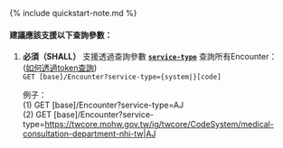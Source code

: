 {% include quickstart-note.md %}

#### 建議應該支援以下查詢參數：


1. **必須（SHALL）** 支援透過查詢參數 **[`service-type`](SearchParameter-Encounter-service-type.html)** 查詢所有Encounter：               
    ([如何透過token查詢](http://hl7.org/fhir/R4/search.html#token))  
    `GET [base]/Encounter?service-type={system|}[code]`  

    例子：  
      (1) GET [base]/Encounter?service-type=AJ  
      (2) GET [base]/Encounter?service-type=https://twcore.mohw.gov.tw/ig/twcore/CodeSystem/medical-consultation-department-nhi-tw|AJ
